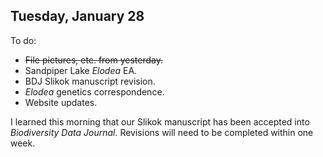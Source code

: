## Tuesday, January 28

To do:

* ~~File pictures, etc. from yesterday.~~
* Sandpiper Lake *Elodea* EA.
* BDJ Slikok manuscript revision.
* *Elodea* genetics correspondence.
* Website updates.

I learned this morning that our Slikok manuscript has been accepted into *Biodiversity Data Journal*. Revisions will need to be completed within one week.

